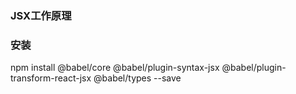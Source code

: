 ### JSX工作原理

### 安装
npm install @babel/core @babel/plugin-syntax-jsx @babel/plugin-transform-react-jsx @babel/types --save